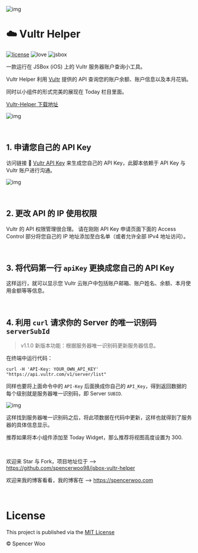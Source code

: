 ![img](https://i.loli.net/2018/06/25/5b30d07d03b86.png)

# :cloud: Vultr Helper

[![license](https://img.shields.io/badge/license-MIT-blue.svg)](https://github.com/spencerwoo98/jsbox-vultr-helper/blob/master/LICENSE)
![love](https://img.shields.io/badge/Made%20with-love-ff69b4.svg)
![jsbox](https://img.shields.io/badge/JSBox-compatible-green.svg)

一款运行在 JSBox (iOS) 上的 Vultr 服务器账户查询小工具。

Vultr Helper 利用 [Vultr](https://vultr.com) 提供的 API 查询您的账户余额、账户信息以及本月花销。

同时以小组件的形式完美的展现在 Today 栏目里面。

[Vultr-Helper 下载地址](https://xteko.com/redir?name=Vultr-Helper&url=https://raw.githubusercontent.com/spencerwoo98/jsbox-vultr-helper/master/vultr-helper.js)

![img](https://i.loli.net/2018/06/27/5b33475402316.png)

<br>

## 1. 申请您自己的 API Key

访问链接 :link: [Vultr API Key](https://my.vultr.com/settings/#settingsapi) 来生成您自己的 API Key，此脚本依赖于 API Key 与 Vultr 账户进行沟通。

![img](https://i.loli.net/2018/06/23/5b2e35fd242b2.jpg)

<br>

## 2. 更改 API 的 IP 使用权限

Vultr 的 API 权限管理很合理。
请在刚刚 API Key 申请页面下面的 Access Control 部分将您自己的 IP 地址添加至白名单（或者允许全部 IPv4 地址访问）。

<br>

## 3. 将代码第一行 `apiKey` 更换成您自己的 API Key

这样运行，就可以显示您 Vultr 云账户中包括账户邮箱、账户姓名、余额、本月使用金额等等信息。

<br>

## 4. 利用 `curl` 请求你的 Server 的唯一识别码 `serverSubId`

> v1.1.0 新版本功能：根据服务器唯一识别码更新服务器信息。

在终端中运行代码：

```shell
curl -H 'API-Key: YOUR_OWN_API_KEY' "https://api.vultr.com/v1/server/list"
```

同样也要将上面命令中的 `API-Key` 后面换成你自己的 `API_Key`，得到返回数据的每个级别就是服务器唯一识别码，即 Server `SUBID`.

![img](https://i.loli.net/2018/06/27/5b334eacc86d5.jpg)

这样找到服务器唯一识别码之后，将此项数据在代码中更新，这样也就得到了服务器的具体信息显示。

推荐如果将本小组件添加至 Today Widget，那么推荐将视图高度设置为 300.

<br>

欢迎来 Star 与 Fork，项目地址位于 --> https://github.com/spencerwoo98/jsbox-vultr-helper

欢迎来我的博客看看，我的博客在 --> https://spencerwoo.com

<br>

# License

This project is published via the [MIT License](https://github.com/spencerwoo98/jsbox-vultr-helper/blob/master/LICENSE)

© Spencer Woo